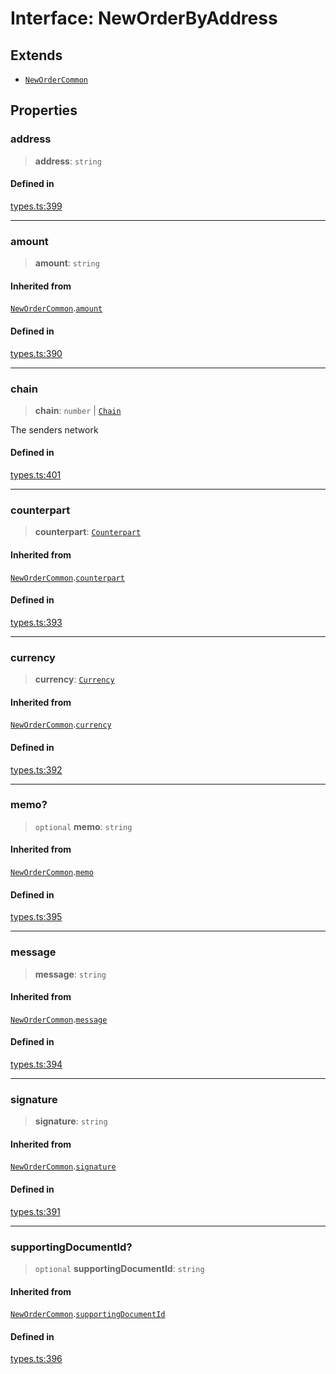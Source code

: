 # Interface: NewOrderByAddress

## Extends

- [`NewOrderCommon`](/docs/SDK/interfaces/NewOrderCommon.md)

## Properties

### address

> **address**: `string`

#### Defined in

[types.ts:399](https://github.com/monerium/js-monorepo/blob/bdb556f177407a98459f8edb039e31cf37d07d7a/packages/sdk/src/types.ts#L399)

***

### amount

> **amount**: `string`

#### Inherited from

[`NewOrderCommon`](/docs/SDK/interfaces/NewOrderCommon.md).[`amount`](/docs/SDK/interfaces/NewOrderCommon.md#amount)

#### Defined in

[types.ts:390](https://github.com/monerium/js-monorepo/blob/bdb556f177407a98459f8edb039e31cf37d07d7a/packages/sdk/src/types.ts#L390)

***

### chain

> **chain**: `number` \| [`Chain`](/docs/SDK/type-aliases/Chain.md)

The senders network

#### Defined in

[types.ts:401](https://github.com/monerium/js-monorepo/blob/bdb556f177407a98459f8edb039e31cf37d07d7a/packages/sdk/src/types.ts#L401)

***

### counterpart

> **counterpart**: [`Counterpart`](/docs/SDK/interfaces/Counterpart.md)

#### Inherited from

[`NewOrderCommon`](/docs/SDK/interfaces/NewOrderCommon.md).[`counterpart`](/docs/SDK/interfaces/NewOrderCommon.md#counterpart)

#### Defined in

[types.ts:393](https://github.com/monerium/js-monorepo/blob/bdb556f177407a98459f8edb039e31cf37d07d7a/packages/sdk/src/types.ts#L393)

***

### currency

> **currency**: [`Currency`](/docs/SDK/enumerations/Currency.md)

#### Inherited from

[`NewOrderCommon`](/docs/SDK/interfaces/NewOrderCommon.md).[`currency`](/docs/SDK/interfaces/NewOrderCommon.md#currency)

#### Defined in

[types.ts:392](https://github.com/monerium/js-monorepo/blob/bdb556f177407a98459f8edb039e31cf37d07d7a/packages/sdk/src/types.ts#L392)

***

### memo?

> `optional` **memo**: `string`

#### Inherited from

[`NewOrderCommon`](/docs/SDK/interfaces/NewOrderCommon.md).[`memo`](/docs/SDK/interfaces/NewOrderCommon.md#memo)

#### Defined in

[types.ts:395](https://github.com/monerium/js-monorepo/blob/bdb556f177407a98459f8edb039e31cf37d07d7a/packages/sdk/src/types.ts#L395)

***

### message

> **message**: `string`

#### Inherited from

[`NewOrderCommon`](/docs/SDK/interfaces/NewOrderCommon.md).[`message`](/docs/SDK/interfaces/NewOrderCommon.md#message)

#### Defined in

[types.ts:394](https://github.com/monerium/js-monorepo/blob/bdb556f177407a98459f8edb039e31cf37d07d7a/packages/sdk/src/types.ts#L394)

***

### signature

> **signature**: `string`

#### Inherited from

[`NewOrderCommon`](/docs/SDK/interfaces/NewOrderCommon.md).[`signature`](/docs/SDK/interfaces/NewOrderCommon.md#signature)

#### Defined in

[types.ts:391](https://github.com/monerium/js-monorepo/blob/bdb556f177407a98459f8edb039e31cf37d07d7a/packages/sdk/src/types.ts#L391)

***

### supportingDocumentId?

> `optional` **supportingDocumentId**: `string`

#### Inherited from

[`NewOrderCommon`](/docs/SDK/interfaces/NewOrderCommon.md).[`supportingDocumentId`](/docs/SDK/interfaces/NewOrderCommon.md#supportingdocumentid)

#### Defined in

[types.ts:396](https://github.com/monerium/js-monorepo/blob/bdb556f177407a98459f8edb039e31cf37d07d7a/packages/sdk/src/types.ts#L396)
